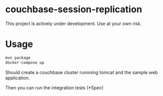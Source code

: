 # couchbase-session-replication

This project is actively under development. Use at your own risk.

# Usage
```bash
mvn package
docker-compose up
```
Should create a couchbase cluster runnning tomcat and the sample web application.

Then you can run the integration tests (*Spec)
